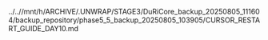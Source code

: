 ../..//mnt/h/ARCHIVE/.UNWRAP/STAGE3/DuRiCore_backup_20250805_111604/backup_repository/phase5_5_backup_20250805_103905/CURSOR_RESTART_GUIDE_DAY10.md